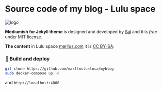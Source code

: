 # Source code of my blog - Lulu space

![logo](https://marllus.com/assets/images/logo.png)

**Mediumish for Jekyll theme** is designed and developed by [Sal](https://www.wowthemes.net) and it is *free* under MIT license.

**The content** in Lulu space [marllus.com](https://marllus.com) it is [CC BY-SA](https://creativecommons.org/licenses/by-sa/4.0/). 

### 🚀 Build and deploy

```bash
git clone https://github.com/marlluslustosa/myblog
sudo docker-compose up -d
```

and `http://localhost:4000`.

